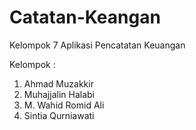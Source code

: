 # Catatan-Keangan

Kelompok 7
Aplikasi Pencatatan Keuangan

Kelompok :
  1. Ahmad Muzakkir
  2. Muhajjalin Halabi
  3. M. Wahid Romid Ali
  4. Sintia Qurniawati
